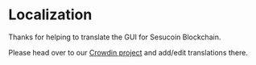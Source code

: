 # Localization

Thanks for helping to translate the GUI for Sesucoin Blockchain.

Please head over to our [Crowdin project](https://crowdin.com/project/sesucoin-blockchain/) and add/edit translations there.

